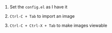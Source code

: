 1. Set the `config.el` as I have it

2. `Ctrl-C + Tab` to import an image

3. `Ctrl-C + Ctrl-X + Tab` to make images viewable
